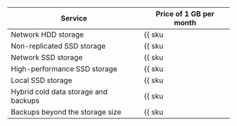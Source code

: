 | Service | Price of 1 GB per month |
----- | -----
| Network HDD storage | {{ sku|USD|mdb.cluster.network-hdd.ch|month|string }} |
| Non-replicated SSD storage | {{ sku|USD|mdb.cluster.network-ssd-nonreplicated.ch|month|string }} |
| Network SSD storage | {{ sku|USD|mdb.cluster.network-nvme.ch|month|string }} |
| High-performance SSD storage | {{ sku|USD|mdb.cluster.network-ssd-io-m3.ch|month|string }} |
| Local SSD storage | {{ sku|USD|mdb.cluster.local-nvme.ch|month|string }} |
| Hybrid cold data storage and backups | {{ sku|USD|storage.bucket.used_space.standard|pricingRate.720|month|string }} |
| Backups beyond the storage size | {{ sku|USD|mdb.cluster.clickhouse.backup|month|string }} |
